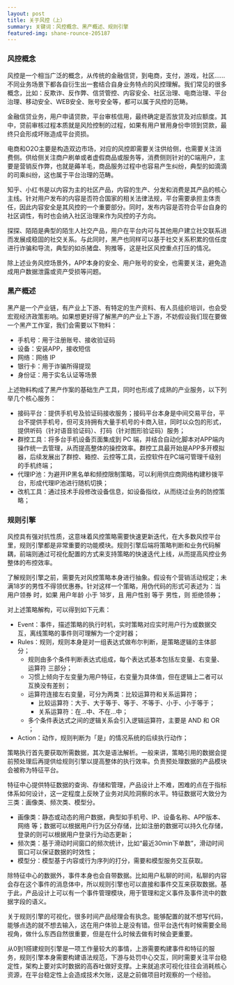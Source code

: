 ```yaml
---
layout: post
title: 关于风控（上）
summary: 关键词：风控概念、黑产概述、规则引擎
featured-img: shane-rounce-205187
---
```

### 风控概念

风控是一个相当广泛的概念，从传统的金融信贷，到电商，支付，游戏，社区......不同业务场景下都各自衍生出一套结合自身业务特点的风控理解。我们常见的很多概念，比如：反欺诈、反作弊、信贷管控、内容安全、社区治理、电商治理、平台治理、移动安全、WEB安全、账号安全等，都可以属于风控的范畴。

金融信贷业务，用户申请贷款，平台审核信用，最终确定是否放贷及对应额度。其中，贷前审核过程本质就是风险控制的过程，如果有用户冒用身份申领到贷款，最终只会形成坏账造成平台资损。

电商和O2O主要是构造双边市场，对应的风控即需要关注供给侧，也需要关注消费侧。供给侧关注商户刷单或者虚假商品或服务等，消费侧则针对的C端用户，主要是营销反作弊，也就是薅羊毛，商品服务过程中也容易产生纠纷，典型的如滴滴的司乘纠纷，这也属于平台治理的范畴。

知乎、小红书是以内容为主的社区产品，内容的生产、分发和消费是其产品的核心主线。针对用户发布的内容是否符合国家的相关法律法规，平台需要承担主体责任，因此内容安全是其风控的一个重要部分。同时，发布内容是否符合平台自身的社区调性，有时也会纳入社区治理来作为风控的子方向。

探探、陌陌是典型的陌生人社交产品，用户在平台内可与其他用户建立社交联系进而发展成稳固的社交关系。与此同时，黑产也同样可以基于社交关系积累的信任度进行诈骗和导流，典型的如杀猪盘、狗推等，这是社区风控重点打压的情况。

除上述业务风控场景外，APP本身的安全、用户账号的安全，也需要关注，避免造成用户数据泄露或资产受损等问题。

### 黑产概述

黑产是一个产业链，有产业上下游、有特定的生产资料、有人员组织培训，也会受宏观经济政策影响。如果想更好得了解黑产的产业上下游，不妨假设我们现在要做一个黑产工作室，我们会需要以下物料：

- 手机号：用于注册账号、接收验证码
- 设备：安装APP，接收短信
- 网络：网络 IP
- 银行卡：用于诈骗所得提现
- 身份证：用于实名认证等场景

上述物料构成了黑产作案的基础生产工具，同时也形成了成熟的产业服务，以下列举几个核心服务：

- 接码平台：提供手机号及验证码接收服务；接码平台本身是中间交易平台，平台不提供手机号，但可支持拥有大量手机号的卡商入驻，同时以众包的形式，提供听码（针对语音验证码）、打码（针对图形验证码）服务；
- 群控工具：将多台手机设备页面集成到 PC 端，并结合自动化脚本对APP端内操作统一去管理，从而提高整体的操控效率。群控工具最开始是APP多开模拟器，后续发展出了群控、箱控、云控等工具，云控软件在PC端可管理千级别的手机终端；
- 代理IP池：为避开IP黑名单和频控限制策略，可以利用供应商网络构建秒拨平台，形成代理IP池进行随机切换；
- 改机工具：通过技术手段修改设备信息，如设备指纹，从而绕过业务的防控策略；


### 规则引擎

风控具有强对抗性质，这意味着风控策略需要快速更新迭代，在大多数风控平台里，规则引擎都是非常重要的功能模块。规则引擎后端将策略判断和业务代码解耦，前端则通过可视化配置的方式来支持策略的快速迭代上线，从而提高风控业务整体的布控效率。

了解规则引擎之前，需要先对风控策略本身进行抽象。假设有个营销活动规定；未满18岁的男性不得领优惠券。针对这样一个策略，用伪代码的形式可表述为：当 用户领券 时，如果 用户年龄 小于 18岁，且 用户性别 等于 男性，则 拒绝领券；

对上述策略解构，可以得到如下元素：

- Event：事件，描述策略的执行时机，实时策略对应实时用户行为或数据交互，离线策略的事件则可理解为一个定时器；
- Rules：规则，规则本身是对一组表达式做布尔判断，是策略逻辑的主体部分；
    - 规则由多个条件判断表达式组成，每个表达式基本包括左变量、右变量、运算符 三部分；
    - 习惯上倾向于左变量为用户特征，右变量为具体值，但在逻辑上二者可以互换没有差别；
    - 运算符连接左右变量，可分为两类：比较运算符和关系运算符；
        - 比较运算符：大于、大于等于、等于、不等于、小于、小于等于；
        - 关系运算符：在...中、不在...中；
    - 多个条件表达式之间的逻辑关系会引入逻辑运算符，主要是 AND 和 OR ；
- Action：动作，规则判断为「是」的情况系统的后续执行动作；

策略执行首先要获取所需数据，其次是语法解析。一般来讲，策略引用的数据会提前预处理后再提供给规则引擎以提高整体的执行效率。负责预处理数据的产品模块会被称为特征平台。

特征中心提供特征数据的查询、存储和管理，产品设计上不难，困难的点在于指标体系如何设计，这一定程度上反映了业务对风险洞察的水平。特征数据可大致分为三类：画像类、频次类、模型分。

- 画像类：静态或动态的用户数据，典型如手机号、IP、设备名称、APP版本、网络 等；数据可以根据用户行为区分存储，比如注册的数据可以持久化存储，登录的则可以根据用户登录行为动态更新；
- 频次类：基于滑动时间窗口的频次统计，比如“最近30min下单数”，滑动时间窗口可以保证数据的时效性；
- 模型分：模型基于内容或行为序列的打分，需要和模型服务交互获取。

除特征中心的数据外，事件本身也会自带数据。比如用户私聊的时间，私聊的内容会存在这个事件的消息体中，所以规则引擎也可以直接和事件交互来获取数据。基于此，产品设计上可以有一个事件管理模块，用于管理和定义事件及事件流中的数据字段的语义。

关于规则引擎的可视化，很多时间产品经理会有执念。能够配置的就不想写代码，能够点选的就不想去输入，这在用户体验上是没有错。但平台迭代有时候需要全局视角，做什么东西自然很重要，但是在什么时候去做有时候会更重要。

从0到1搭建规则引擎是一项工作量较大的事情，上游需要构建事件和特征的服务，规则引擎本身需要构建语法规范，下游与处罚中心交互，同时需要关注平台稳定性，架构上要对实时数据的高吞吐做好支撑。上来就追求可视化往往会消耗核心资源，在平台稳定性上会造成技术欠账，这是之前做项目时观察的一个经验。
